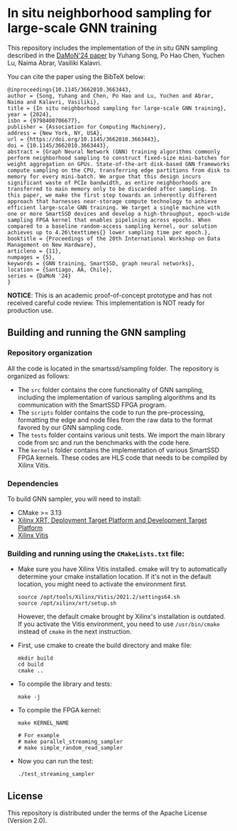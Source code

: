 # In situ neighborhood sampling for large-scale GNN training
This repository includes the implementation of the in situ GNN sampling described in the [DaMoN'24 paper](https://dl.acm.org/doi/abs/10.1145/3662010.3663443) by Yuhang Song, Po Hao Chen, Yuchen Lu, Naima Abrar, Vasiliki Kalavri.

You can cite the paper using the BibTeX below:

```
@inproceedings{10.1145/3662010.3663443,
author = {Song, Yuhang and Chen, Po Hao and Lu, Yuchen and Abrar, Naima and Kalavri, Vasiliki},
title = {In situ neighborhood sampling for large-scale GNN training},
year = {2024},
isbn = {9798400706677},
publisher = {Association for Computing Machinery},
address = {New York, NY, USA},
url = {https://doi.org/10.1145/3662010.3663443},
doi = {10.1145/3662010.3663443},
abstract = {Graph Neural Network (GNN) training algorithms commonly perform neighborhood sampling to construct fixed-size mini-batches for weight aggregation on GPUs. State-of-the-art disk-based GNN frameworks compute sampling on the CPU, transferring edge partitions from disk to memory for every mini-batch. We argue that this design incurs significant waste of PCIe bandwidth, as entire neighborhoods are transferred to main memory only to be discarded after sampling. In this paper, we make the first step towards an inherently different approach that harnesses near-storage compute technology to achieve efficient large-scale GNN training. We target a single machine with one or more SmartSSD devices and develop a high-throughput, epoch-wide sampling FPGA kernel that enables pipelining across epochs. When compared to a baseline random-access sampling kernel, our solution achieves up to 4.26\texttimes{} lower sampling time per epoch.},
booktitle = {Proceedings of the 20th International Workshop on Data Management on New Hardware},
articleno = {11},
numpages = {5},
keywords = {GNN training, SmartSSD, graph neural networks},
location = {Santiago, AA, Chile},
series = {DaMoN '24}
}
```

**NOTICE**: This is an academic proof-of-concept prototype and has not received careful code review. This implementation is NOT ready for production use.

## Building and running the GNN sampling

### Repository organization

All the code is located in the smartssd/sampling folder. The repository is organized as follows:


- The `src` folder contains the core functionality of GNN sampling, including the implementation of various sampling algorithms and its communication with the SmartSSD FPGA program.
- The `scripts` folder contains the code to run the pre-processing, formatting the edge and node files from the raw data to the format favored by our GNN sampling code.
- The `tests` folder contains various unit tests. We import the main library code from src and run the benchmarks with the code here.
- The `kernels` folder contains the implementation of various SmartSSD FPGA kernels. These codes are HLS code that needs to be compiled by Xilinx Vitis.


### Dependencies
To build GNN sampler, you will need to install:
- CMake >= 3.13
- [Xilinx XRT, Deployment Target Platform and Development Target Platform](https://www.xilinx.com/support/download/index.html/content/xilinx/en/downloadNav/alveo/smartssd.html)
- [Xilinx Vitis](https://www.xilinx.com/support/download/index.html/content/xilinx/en/downloadNav/vitis.html)

    
### Building and running using the `CMakeLists.txt` file:

- Make sure you have Xilinx Vitis installed. cmake will try to automatically determine your cmake installation location. If it's not in the default location, you might need to activate the environment first.
    ```
    source /opt/tools/Xilinx/Vitis/2021.2/settings64.sh 
    source /opt/xilinx/xrt/setup.sh
    ```
    However, the default cmake brought by Xilinx's installation is outdated. If you activate the Vitis environment, you need to use `/usr/bin/cmake` instead of `cmake` in the next instruction.

- First, use cmake to create the build directory and make file:
    ```
    mkdir build
    cd build
    cmake ..
    ```
- To compile the library and tests:
   ```
   make -j
   ```
- To compile the FPGA kernel:
   ```
   make KERNEL_NAME

   # For example
   # make parallel_streaming_sampler
   # make simple_random_read_sampler
   ```
- Now you can run the test:
   ```
   ./test_streaming_sampler
   ```
      
## License
This repository is distributed under the terms of the Apache License (Version 2.0).
